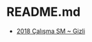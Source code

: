 # README.md

<!--Index-->

- [2018 Çalışma SM ~ Gizli](./2018%20%C3%87al%C4%B1%C5%9Fma%20SM%20~%20Gizli.pdf)

<!--Index-->
